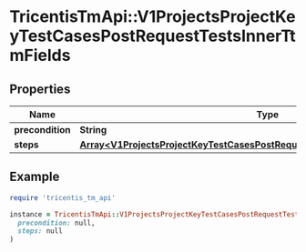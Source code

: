 # TricentisTmApi::V1ProjectsProjectKeyTestCasesPostRequestTestsInnerTtmFields

## Properties

| Name | Type | Description | Notes |
| ---- | ---- | ----------- | ----- |
| **precondition** | **String** |  | [optional] |
| **steps** | [**Array&lt;V1ProjectsProjectKeyTestCasesPostRequestTestsInnerTtmFieldsStepsInner&gt;**](V1ProjectsProjectKeyTestCasesPostRequestTestsInnerTtmFieldsStepsInner.md) |  | [optional] |

## Example

```ruby
require 'tricentis_tm_api'

instance = TricentisTmApi::V1ProjectsProjectKeyTestCasesPostRequestTestsInnerTtmFields.new(
  precondition: null,
  steps: null
)
```

